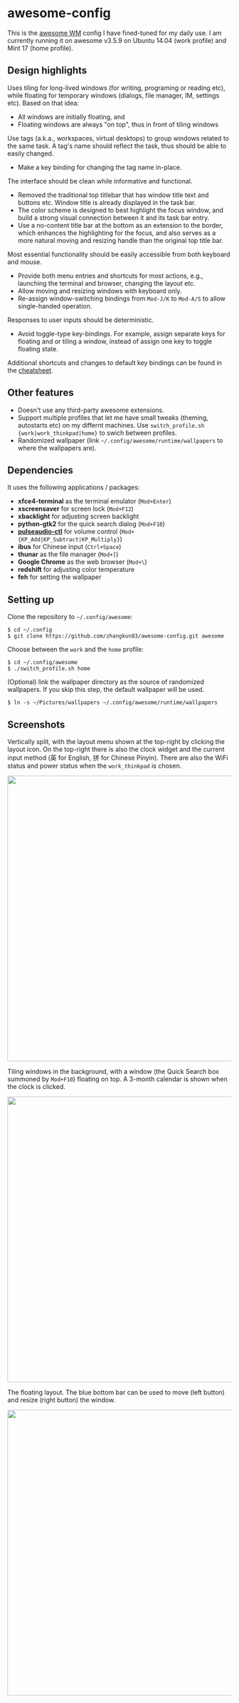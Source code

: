 # awesome-config
This is the [awesome WM](http://awesome.naquadah.org/) config I have fined-tuned for my daily use.
I am currently running it on awesome v3.5.9 on Ubuntu 14.04 (work profile) and Mint 17 (home profile).

## Design highlights ##

Uses tiling for long-lived windows (for writing, programing or reading
etc), while floating for temporary windows (dialogs, file manager, IM,
settings etc).  Based on that idea:

  - All windows are initially floating, and
  - Floating windows are always "on top", thus in front of tiling windows

Use tags (a.k.a., workspaces, virtual desktops) to group windows
related to the same task.  A tag's name should reflect the task, thus
should be able to easily changed.

  - Make a key binding for changing the tag name in-place.

The interface should be clean while informative and functional.

  - Removed the traditional top titlebar that has window title text
    and buttons etc.  Window title is already displayed in the task
    bar.
  - The color scheme is designed to best highlight the focus window,
    and build a strong visual connection between it and its task bar
    entry.
  - Use a no-content title bar at the bottom as an extension to the
    border, which enhances the highlighting for the focus, and also
    serves as a more natural moving and resizing handle than the
    original top title bar.

Most essential functionality should be easily accessible from both
keyboard and mouse.

  - Provide both menu entries and shortcuts for most actions, e.g.,
    launching the terminal and browser, changing the layout etc.
  - Allow moving and resizing windows with keyboard only.
  - Re-assign window-switching bindings from `Mod-J/K` to `Mod-A/S`
    to allow single-handed operation.

Responses to user inputs should be deterministic.

  - Avoid toggle-type key-bindings.  For example, assign separate keys
    for floating and or tiling a window, instead of assign one key to
    toggle floating state.

Additional shortcuts and changes to default key bindings can be found
in the [cheatsheet](/cheatsheet.txt).

## Other features ##
 - Doesn't use any third-party awesome extensions.
 - Support multiple profiles that let me have small tweaks (theming, autostarts
   etc) on my differnt machines. Use `switch_profile.sh {work|work_thinkpad|home}` to swich
   between profiles.
 - Randomized wallpaper (link `~/.config/awesome/runtime/wallpapers` to where the wallpapers are).

## Dependencies ##
It uses the following applications / packages:
 - __xfce4-terminal__ as the terminal emulator (`Mod+Enter`)
 - __xscreensaver__ for screen lock (`Mod+F12`)
 - __xbacklight__ for adjusting screen backlight
 - __python-gtk2__ for the quick search dialog (`Mod+F10`)
 - [__pulseaudio-ctl__](https://github.com/graysky2/pulseaudio-ctl) for volume control (`Mod+{KP_Add|KP_Subtract|KP_Multiply}`)
 - __ibus__ for Chinese input (`Ctrl+Space`)
 - __thunar__ as the file manager (`Mod+]`)
 - __Google Chrome__ as the web browser (`Mod+\`)
 - __redshift__ for adjusting color temperature
 - __feh__ for setting the wallpaper

## Setting up
Clone the repository to `~/.config/awesome`:
```
$ cd ~/.config
$ git clone https://github.com/zhangkun83/awesome-config.git awesome
```
Choose between the `work` and the `home` profile:
```
$ cd ~/.config/awesome
$ ./switch_profile.sh home
```
(Optional) link the wallpaper directory as the source of randomized wallpapers. If you skip this step,
the default wallpaper will be used.
```
$ ln -s ~/Pictures/wallpapers ~/.config/awesome/runtime/wallpapers
```

## Screenshots ##

Vertically split, with the layout menu shown at the top-right by
clicking the layout icon.  On the top-right there is also the clock
widget and the current input method (英 for English, 拼 for Chinese
Pinyin).  There are also the WiFi status and power status when the
`work_thinkpad` is chosen.

<img src="https://github.com/zhangkun83/awesome-config/blob/master/screenshots/3-split.jpg" width="640">

Tiling windows in the background, with a window (the Quick Search box
summoned by `Mod+F10`) floating on top.  A 3-month calendar is shown
when the clock is clicked.

<img src="https://github.com/zhangkun83/awesome-config/blob/master/screenshots/3-floating-on-top.jpg" width="640">

The floating layout. The blue bottom bar can be used to move (left button) and resize (right button) the window.

<img src="https://github.com/zhangkun83/awesome-config/blob/master/screenshots/3-floating.jpg" width="640">
